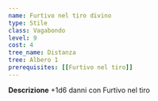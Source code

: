 ```yaml
---
name: Furtivo nel tiro divino
type: Stile
class: Vagabondo
level: 9
cost: 4
tree_name: Distanza
tree: Albero 1
prerequisites: [[Furtivo nel tiro]]
---
```


**Descrizione**
+1d6 danni con Furtivo nel tiro